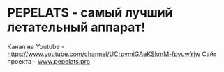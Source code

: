 # PEPELATS - самый лучший летательный аппарат!

Канал на Youtube - https://www.youtube.com/channel/UCrpvmiGAeKSkmM-fpyuwYjw
Сайт проекта - www.pepelats.pro
